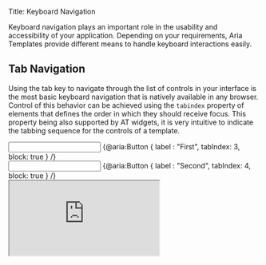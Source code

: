 Title: Keyboard Navigation



Keyboard navigation plays an important role in the usability and accessibility of your application.  Depending on your requirements, Aria Templates provide different means to handle keyboard interactions easily.

## Tab Navigation

Using the tab key to navigate through the list of controls in your interface is the most basic keyboard navigation that is natively available in any browser.  Control of this behavior can be achieved using the `tabindex` property of elements that defines the order in which they should receive focus.  This property being also supported by AT widgets, it is very intuitive to indicate the tabbing sequence for the controls of a template.
<syntaxhighlight lang="AT">
<div style="float:left; margin-right:10px">
    <input type="text" tabindex=1 />
    {@aria:Button {
        label : "First",
        tabIndex: 3,
        block: true
    } /}        
</div>

<div style="float:left">
    <input type="text" tabindex=2 />
    {@aria:Button {
        label : "Second",
        tabIndex: 4,
        block: true
    } /}        
</div>
</syntaxhighlight>

<iframe class='samples' src='http://snippets.ariatemplates.com/samples/%VERSION%/templates/keyboardnavigation/tabnavigation/' />

Because it is possible in the same application to use templates in which the same `tabIndex` is used for different widgets, or simply because the same template may be used several times in the same panel, collisions may occur.  To avoid this issue, the Template widget provides a [`baseTabIndex`](http://ariatemplates.com/api/#aria.widgets.CfgBeans:TemplateCfg) property that sets the base index from which all of its widgets' `tabIndex` should be computed.

Consider the following code:
<syntaxhighlight lang="AT">
{@aria:Template {
    block:true,
    baseTabIndex:100,
    defaultTemplate:'myapp.modules.booking.view.Search'
}/}
{@aria:Template {
    block:true,
    baseTabIndex:200,
    defaultTemplate:'myapp.modules.booking.view.Results'
}/}
</syntaxhighlight>

In this example, each `tabindex` used by widgets in `Search.tpl` will be incremented by 100, and those in `Results.tpl` by 200.  Thus, if the following button is defined in `Search.tpl`...
<syntaxhighlight lang="AT">
{@aria:Button {
    label : "Search",
    tabIndex: 4,
    onclick: "search"
} /}        
</syntaxhighlight>
...its real `tabindex` in the resulting page will be 104.

Keep in mind the following when using `baseTabIndex`:
* It will only affect the `tabindex` property of widgets and will not have any effect on regular HTML elements.
* It is not applied recursively: if a template sets a `baseTabIndex` to 100 and one of its child templates sets it to 200, widgets in the child template will use 200 as a base for their `tabIndex`, not 300.

<iframe class='samples' src='http://snippets.ariatemplates.com/samples/%VERSION%/templates/keyboardnavigation/subTemplate/' />

## Keymaps

Keymaps are mechanisms that AT uses to catch sets of keystrokes and assign them to specific actions.  They can be created to handle keyboard shortcuts inside a specific section or at application level.

### Creating keymaps

The [keymap object](http://ariatemplates.com/api/#aria.templates.CfgBeans:KeyMapConfiguration) defines a keystroke and which method it should execute.  It has the following properties:
* *`key`*: a key (see below)
* *`shift`*: _ (optional)_ a boolean indicating whether or not the Shift key must be pressed
* *`ctrl`*: _ (optional)_ a boolean indicating whether or not the Ctrl key must be pressed
* *`alt`*: _ (optional)_ a boolean indicating whether or not the Alt key must be pressed
* *`callback`*: a callback object as defined in [this article](working_in_an_asynchronous_world#aria-templates-callback-object)

The `key` parameter can either be:
* A key code, e.g. `120`
* An [aria.DomEvent](http://ariatemplates.com/api/#aria.DomEvent) code constant, e.g. `aria.DomEvent.KC_F9`
* The `"*"` wildcard character (see [using keymaps at section level](keyboard_navigation#at-section-level))
* A key shortcut string, e.g. `"F9"`
<pre style="height:146px;overflow:auto;width:150px;">
backspace
tab
num_center
enter
return
shift
ctrl
control
alt
pause
caps_lock
escape
space
pageup
page_up
pagedown
page_down
end
home
left
arrow_left
up
arrow_up
right
arrow_right
down
arrow_down
print_screen
insert
delete
zero
one
two
three
four
five
six
seven
eight
nine
a
b
c
d
e
f
g
h
i
j
k
l
m
n
o
p
q
r
s
t
u
v
w
x
y
z
context_menu
num_zero
num_one
num_two
num_three
num_four
num_five
num_six
num_seven
num_eight
num_nine
multiply
plus
minus
period
division
divide
f1
f2
f3
f4
f5
f6
f7
f8
f9
f10
f11
f12
</pre>

Example:

<syntaxhighlight lang="AT">
{
    key : "F4",
    shift : true,
    callback : {
        fn : "destroyTheWorld",
        scope : this
    }
}
</syntaxhighlight>

### Using keymaps

There are two ways to assign keymaps to your app depending on the scope you want your shortcuts to have.

#### At Section Level

Keymaps assigned to a section will only be active when the focus is inside this section.  To do so, you need to supply an array of keymaps objects to the `keyMap` property of your [section](http://ariatemplates.com/api/#aria.templates.CfgBeans:SectionCfg), like in this example:

<iframe class='samples' src='http://snippets.ariatemplates.com/samples/%VERSION%/templates/keyboardnavigation/sectionkeyMap/' />

The return value of a section keymap's callback method defines whether or not the keyboard event should bubble or not.  If the method returns `true`, the event will be propagated to parent sections and globally defined keymaps hooks (see below), if it returns `false` the shortcut will only be interpreted by the current section.

<iframe class='samples' src='http://snippets.ariatemplates.com/samples/%VERSION%/templates/keyboardnavigation/bubbleKeyMap/' />

We've seen earlier that it was possible to use the `"*"` wildcard character in a keymap definition.  In this case, the keymap will match any key (with specified modifiers if any) that was not previously caught by the other definition for the same section.  Because this happens before the keyboard event is passed to the parent section, a wildcard keymap can be used to trap shortcuts defined at a higher level inside a subsection.

<iframe class='samples' src='http://snippets.ariatemplates.com/samples/%VERSION%/templates/keyboardnavigation/wildcardKeyMap/' />

#### At Application Level

Keymaps assigned at application level will be triggered wherever the focus is.  In this case, they must be set using the `addGlobalKeyMap()` method of [`aria.templates.NavigationManager`](http://ariatemplates.com/api/#aria.templates.NavigationManager:addGlobalKeyMap:method).  This can be done anywhere in your code.

<iframe class='samples' src='http://snippets.ariatemplates.com/samples/%VERSION%/templates/keyboardnavigation/applicationLevelKeyMap/' />

Note that, if you can provide multiple keymap in a section configuration, `addGlobalKeyMap()` only accepts one definition per call, meaning you need to use it for each keyboard shortcut you want to set.

It is also possible to delete a globally assigned keymap using the `removeGlobalKeyMap()` method to which you pass a simpler keymap definition without callback, as illustrated below:

<syntaxhighlight lang="AT">
    aria.templates.NavigationManager.removeGlobalKeyMap({
	key : "F4"
    });
</syntaxhighlight>

<span style="color:#D13838">Be careful!</span>  Hooks set using `addGlobalKeyMap()` are not automatically removed when the object that created them is destroyed.  Don't forget to remove them.

## Table-Like Navigation

The table-like navigation feature of Aria Templates allows moving focus using arrow keys inside a section.  When set, using the `up` and `down` arrow keys (along with modifiers if activated) moves the focus from one element to the next one.  Note that in this context "next one" has to be understood as "the next element defined in the template": the `tabIndex` widgets property (explained at the beginning of this article) has no effect in this case.

To enable table-like navigation for a section, you can simply set its `tableNav` property to `true` or to a [`TableNavConfiguration`](http://ariatemplates.com/api/#aria.templates.CfgBeans:TableNavConfiguration) object (a keymap definition without callback) to trigger it only when the specified modifiers are used.  The following example illustrates the functionality in a section where you can move from one textfield to another using `ctrl` + arrows keys.

<syntaxhighlight lang="AT">
     {section {
         "id" : "mySection",
         "tableNav" : {
            ctrl:true
         }
     }}
</syntaxhighlight>

<iframe class='samples' src='http://snippets.ariatemplates.com/samples/%VERSION%/templates/keyboardnavigation/tableNavigation/' />

In tables defined within sections that enable `tableNav`, focus can be moved from cell to cell using the `left` and `right` arrows on top of `up` and `down`.  This applies to cells that contain at least a focusable element and if more than one are present focus will be set on the first one.

<iframe class='samples' src='http://snippets.ariatemplates.com/samples/%VERSION%/templates/keyboardnavigation/tableNavigationFocus/' />

There are few things to note when using table-like navigation:
* Subsections will inherit the behavior of their parent section.
* A consequence of this is that when a parent section has enabled arrows only navigation (`tableNav:true`) all of its subsections will inherit it, even if they redefine the property to use modifiers.
* Subsections can set their `tableNav` property to `false` to prevent inheritance.
* In a section using table-like navigation, focus always moves to the next (or previous) element, including elements outside of the section where `tableNav` might not be enabled.

<iframe class='samples' src='http://snippets.ariatemplates.com/samples/%VERSION%/templates/keyboardnavigation/tableNavigationInherit/' />